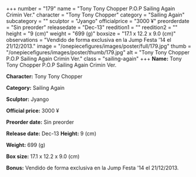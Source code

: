 +++
number = "179"
name = "Tony Tony Chopper P.O.P Sailing Again Crimin Ver."
character = "Tony Tony Chopper"
category = "Sailing Again"
subcategory = ""
sculptor = "Jyango"
officialprice = "3000 ¥"
preorderdate = "Sin preorder"
releasedate = "Dec-13"
reedition1 = ""
reedition2 = ""
height = "9 (cm)"
weight = "699 (g)"
boxsize = "17.1 x 12.2 x 9.0 (cm)"
observations = "Vendido de forma exclusiva en la Jump Festa &#39;14 el 21/12/2013."
image = "/onepiecefigures/images/poster/full/179.jpg"
thumb = "/onepiecefigures/images/poster/thumb/179.jpg"
alt = "Tony Tony Chopper P.O.P Sailing Again Crimin Ver."
class = "sailing-again"
+++
**Name:** Tony Tony Chopper P.O.P Sailing Again Crimin Ver.

**Character:** Tony Tony Chopper

**Category:** Sailing Again 

**Sculptor:** Jyango

**Official price:** 3000 ¥

**Preorder date:** Sin preorder

**Release date:** Dec-13
**Height:** 9 (cm)

**Weight:** 699 (g)

**Box size:** 17.1 x 12.2 x 9.0 (cm)

**Bonus:** Vendido de forma exclusiva en la Jump Festa &#39;14 el 21/12/2013.
